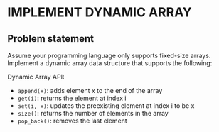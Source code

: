 # IMPLEMENT DYNAMIC ARRAY

## Problem statement

Assume your programming language only supports fixed-size arrays. Implement a dynamic array data structure that supports the following:

Dynamic Array API:

- `append(x)`: adds element x to the end of the array
- `get(i)`: returns the element at index i
- `set(i, x)`: updates the preexisting element at index i to be x
- `size()`: returns the number of elements in the array
- `pop_back()`: removes the last element